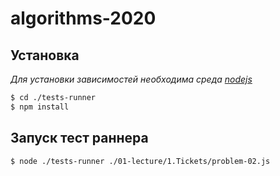 # algorithms-2020

## Установка

*Для установки зависимостей необходима среда [nodejs](https://nodejs.org/en/)*

```bash
$ cd ./tests-runner
$ npm install
```

## Запуск тест раннера

```bash
$ node ./tests-runner ./01-lecture/1.Tickets/problem-02.js
```
